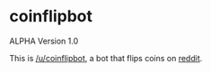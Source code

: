 # coinflipbot
ALPHA Version 1.0

This is [/u/coinflipbot](https://reddit.com/u/coinflipbot), a bot that flips coins on [reddit](https://reddit.com).
